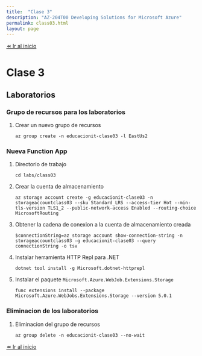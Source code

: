 ```yaml
---
title:  "Clase 3"
description: "AZ-204T00 Developing Solutions for Microsoft Azure"
permalink: class03.html
layout: page
---
```


[⏪ Ir al inicio](../index.md)

# Clase 3

## Laboratorios

### Grupo de recursos para los laboratorios

1. Crear un nuevo grupo de recursos
    ```pwsh
    az group create -n educacionit-clase03 -l EastUs2
    ```

### Nueva Function App

1. Directorio de trabajo
    ```pwsh
    cd labs/class03
    ```
1. Crear la cuenta de almacenamiento
    ```pwsh
    az storage account create -g educacionit-clase03 -n storageaccountclass03 --sku Standard_LRS --access-tier Hot --min-tls-version TLS1_2 --public-network-access Enabled --routing-choice MicrosoftRouting
    ```
1. Obtener la cadena de conexion a la cuenta de almacenamiento creada
    ```pwsh
    $connectionString=az storage account show-connection-string -n storageaccountclass03 -g educacionit-clase03 --query connectionString -o tsv
    ```
1. Instalar herramienta HTTP Repl para .NET
    ```pwsh
    dotnet tool install -g Microsoft.dotnet-httprepl
    ```
1. Instalar el paquete `Microsoft.Azure.WebJob.Extensions.Storage`
    ```pwsh
    func extensions install --package Microsoft.Azure.WebJobs.Extensions.Storage --version 5.0.1
    ```

### Eliminacion de los laboratorios

1. Eliminacion del grupo de recursos
    ```pwsh
    az group delete -n educacionit-clase03 --no-wait
    ```

[⏪ Ir al inicio](../index.md)